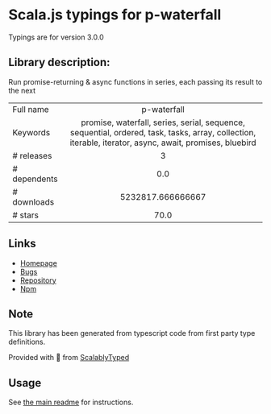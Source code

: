 
# Scala.js typings for p-waterfall

Typings are for version 3.0.0

## Library description:
Run promise-returning & async functions in series, each passing its result to the next

|                    |                 |
| ------------------ | :-------------: |
| Full name          | p-waterfall |
| Keywords           | promise, waterfall, series, serial, sequence, sequential, ordered, task, tasks, array, collection, iterable, iterator, async, await, promises, bluebird |
| # releases         | 3 |
| # dependents       | 0.0 |
| # downloads        | 5232817.666666667 |
| # stars            | 70.0 |

## Links
- [Homepage](https://github.com/sindresorhus/p-waterfall#readme)
- [Bugs](https://github.com/sindresorhus/p-waterfall/issues)
- [Repository](https://github.com/sindresorhus/p-waterfall)
- [Npm](https://www.npmjs.com/package/p-waterfall)
    


## Note
This library has been generated from typescript code from first party type definitions.

Provided with :purple_heart: from [ScalablyTyped](https://github.com/oyvindberg/ScalablyTyped)

## Usage
See [the main readme](../../readme.md) for instructions.


